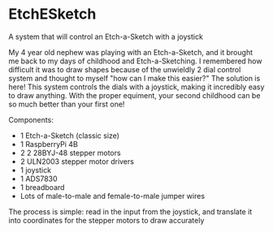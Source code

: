 # EtchESketch
A system that will control an Etch-a-Sketch with a joystick


My 4 year old nephew was playing with an Etch-a-Sketch, and it brought me back to my days of childhood and Etch-a-Sketching. I remembered how difficult it was to draw shapes because of the unwieldly 2 dial control system and thought to myself "how can I make this easier?" The solution is here! This system controls the dials with a joystick, making it incredibly easy to draw anything. With the proper equiment, your second childhood can be so much better than your first one!

Components:
  - 1 Etch-a-Sketch (classic size)
  - 1 RaspberryPi 4B
  - 2 2 28BYJ-48 stepper motors
  - 2 ULN2003 stepper motor drivers
  - 1 joystick
  - 1 ADS7830
  - 1 breadboard
  - Lots of male-to-male and female-to-male jumper wires

The process is simple: read in the input from the joystick, and translate it into coordinates for the stepper motors to draw accurately
